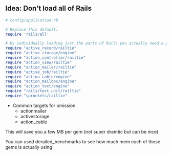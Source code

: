 

## Idea: Don't load all of Rails

```ruby
# config/application.rb

# Replace this default:
require 'rails/all'

# by individually loading just the parts of Rails you actually need e.g.
require "active_record/railtie"
require "active_storage/engine"
require "action_controller/railtie"
require "action_view/railtie"
require "action_mailer/railtie"
require "active_job/railtie"
require "action_cable/engine"
require "action_mailbox/engine"
require "action_text/engine"
require "rails/test_unit/railtie"
require "sprockets/railtie"
```

* Common targets for omission
    * actionmailer
    * activestorage
    * action_cable

This will save you a few MB per gem (not super dramtic but can be nice)

You can used derailed_benchmarks to see how much mem each of those gems is actually using

